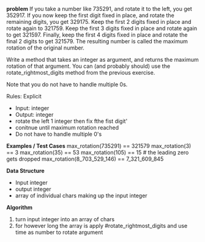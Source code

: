 **problem**
If you take a number like 735291, and rotate it to the left, you get 352917. If you now keep the first digit fixed in place, and rotate the remaining digits, you get 329175. 
Keep the first 2 digits fixed in place and rotate again to 321759. Keep the first 3 digits fixed in place and rotate again to get 321597. 
Finally, keep the first 4 digits fixed in place and rotate the final 2 digits to get 321579. 
The resulting number is called the maximum rotation of the original number.

Write a method that takes an integer as argument, and returns the maximum rotation of that argument. 
You can (and probably should) use the rotate_rightmost_digits method from the previous exercise.

Note that you do not have to handle multiple 0s.

Rules:
Explicit
  - Input: integer
  - Output: integer
  - rotate the left 1 integer then fix fthe fist digit'
  - conitnue until maximum rotation reached
  - Do not have to handle multiple 0's

**Examples / Test Cases**
max_rotation(735291) == 321579
max_rotation(3) == 3
max_rotation(35) == 53
max_rotation(105) == 15 # the leading zero gets dropped
max_rotation(8_703_529_146) == 7_321_609_845

**Data Structure**
- Input integer
- output integer
- array of individual chars making up the input integer

**Algorithm**
1. turn input integer into an array of chars
2. for however long the array is apply #rotate_rightmost_digits and use time as number to rotate argument